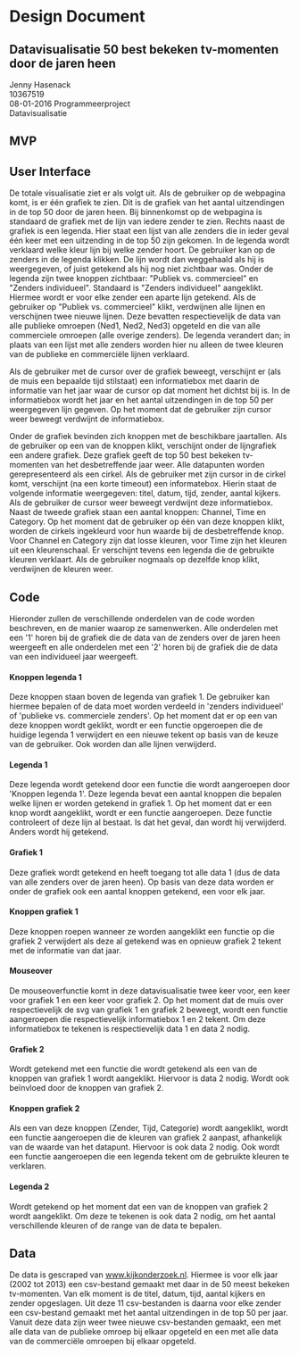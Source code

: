 # Design Document 
## Datavisualisatie 50 best bekeken tv-momenten door de jaren heen
Jenny Hasenack   
10367519    
08-01-2016
Programmeerproject   
Datavisualisatie   

## MVP


## User Interface
De totale visualisatie ziet er als volgt uit. Als de gebruiker op de webpagina komt, is er één grafiek te zien. Dit is de grafiek van het aantal uitzendingen in de top 50 door de jaren heen. 
Bij binnenkomst op de webpagina is standaard de grafiek met de lijn van iedere zender te zien. Rechts naast de grafiek is een legenda. Hier staat een lijst van alle zenders die in ieder geval één keer met een uitzending in de top 50 zijn gekomen. In de legenda wordt verklaard welke kleur lijn bij welke zender hoort.
De gebruiker kan op de zenders in de legenda klikken. De lijn wordt dan weggehaald als hij is weergegeven, of juist getekend als hij nog niet zichtbaar was.
Onder de legenda zijn twee knoppen zichtbaar: "Publiek vs. commercieel" en "Zenders individueel". Standaard is "Zenders individueel" aangeklikt. Hiermee wordt er voor elke zender een aparte lijn getekend.
Als de gebruiker op "Publiek vs. commercieel" klikt, verdwijnen alle lijnen en verschijnen twee nieuwe lijnen. Deze bevatten respectievelijk de data van alle publieke omroepen (Ned1, Ned2, Ned3) opgeteld en die van alle commerciele omroepen (alle overige zenders). De legenda verandert dan; in plaats van een lijst met alle zenders worden hier nu alleen de twee kleuren van de publieke en commerciële lijnen verklaard.

Als de gebruiker met de cursor over de grafiek beweegt, verschijnt er (als de muis een bepaalde tijd stilstaat) een informatiebox met daarin de informatie van het jaar waar de cursor op dat moment het dichtst bij is. In de informatiebox wordt het jaar en het aantal uitzendingen in de top 50 per weergegeven lijn gegeven. Op het moment dat de gebruiker zijn cursor weer beweegt verdwijnt de informatiebox.

Onder de grafiek bevinden zich knoppen met de beschikbare jaartallen. Als de gebruiker op een van de knoppen klikt, verschijnt onder de lijngrafiek een andere grafiek. Deze grafiek geeft de top 50 best bekeken tv-momenten van het desbetreffende jaar weer. Alle datapunten worden gerepresenteerd als een cirkel. Als de gebruiker met zijn cursor in de cirkel komt, verschijnt (na een korte timeout) een informatebox. 
Hierin staat de volgende informatie weergegeven: titel, datum, tijd, zender, aantal kijkers. Als de gebruiker de cursor weer beweegt verdwijnt deze informatiebox. 
Naast de tweede grafiek staan een aantal knoppen: Channel, Time en Category. Op het moment dat de gebruiker op één van deze knoppen klikt, worden de cirkels ingekleurd voor hun waarde bij de desbetreffende knop. Voor Channel en Category zijn dat losse kleuren, voor Time zijn het kleuren uit een kleurenschaal. Er verschijnt tevens een legenda die de gebruikte kleuren verklaart. Als de gebruiker nogmaals op dezelfde knop klikt, verdwijnen de kleuren weer.

## Code
Hieronder zullen de verschillende onderdelen van de code worden beschreven, en de manier waarop ze samenwerken. Alle onderdelen met een '1' horen bij de grafiek die de data van de zenders over de jaren heen weergeeft en alle onderdelen met een '2' horen bij de grafiek die de data van een individueel jaar weergeeft.


#### Knoppen legenda 1
Deze knoppen staan boven de legenda van grafiek 1. De gebruiker kan hiermee bepalen of de data moet worden verdeeld in 'zenders individueel' of 'publieke vs. commerciele zenders'. Op het moment dat er op een van deze knoppen wordt geklikt, wordt er een functie opgeroepen die de huidige legenda 1 verwijdert en een nieuwe tekent op basis van de keuze van de gebruiker. Ook worden dan alle lijnen verwijderd.

#### Legenda 1
Deze legenda wordt getekend door een functie die wordt aangeroepen door 'Knoppen legenda 1'. Deze legenda bevat een aantal knoppen die bepalen welke lijnen er worden getekend in grafiek 1. Op het moment dat er een knop wordt aangeklikt, wordt er een functie aangeroepen. Deze functie controleert of deze lijn al bestaat. Is dat het geval, dan wordt hij verwijderd. Anders wordt hij getekend. 

#### Grafiek 1 
Deze grafiek wordt getekend en heeft toegang tot alle data 1 (dus de data van alle zenders over de jaren heen). Op basis van deze data worden er onder de grafiek ook een aantal knoppen getekend, een voor elk jaar.

#### Knoppen grafiek 1
Deze knoppen roepen wanneer ze worden aangeklikt een functie op die grafiek 2 verwijdert als deze al getekend was en opnieuw grafiek 2 tekent met de informatie van dat jaar. 

#### Mouseover
De mouseoverfunctie komt in deze datavisualisatie twee keer voor, een keer voor grafiek 1 en een keer voor grafiek 2. Op het moment dat de muis over respectievelijk de svg van grafiek 1 en grafiek 2 beweegt, wordt een functie aangeroepen die respectievelijk informatiebox 1 en 2 tekent. Om deze informatiebox te tekenen is respectievelijk data 1 en data 2 nodig. 

#### Grafiek 2 
Wordt getekend met een functie die wordt getekend als een van de knoppen van grafiek 1 wordt aangeklikt. Hiervoor is data 2 nodig. Wordt ook beïnvloed door de knoppen van grafiek 2.

#### Knoppen grafiek 2
Als een van deze knoppen (Zender, Tijd, Categorie) wordt aangeklikt, wordt een functie aangeroepen die de kleuren van grafiek 2 aanpast, afhankelijk van de waarde van het datapunt. Hiervoor is ook data 2 nodig. Ook wordt een functie aangeroepen die een legenda tekent om de gebruikte kleuren te verklaren. 

#### Legenda 2 
Wordt getekend op het moment dat een van de knoppen van grafiek 2 wordt aangeklikt. Om deze te tekenen is ook data 2 nodig, om het aantal verschillende kleuren of de range van de data te bepalen.

## Data
De data is gescraped van www.kijkonderzoek.nl. Hiermee is voor elk jaar (2002 tot 2013) een csv-bestand gemaakt met daar in de 50 meest bekeken tv-momenten. Van elk moment is de titel, datum, tijd, aantal kijkers en zender opgeslagen. Uit deze 11 csv-bestanden is daarna voor elke zender een csv-bestand gemaakt met het aantal uitzendingen in de top 50 per jaar. Vanuit deze data zijn weer twee nieuwe csv-bestanden gemaakt, een met alle data van de publieke omroep bij elkaar opgeteld en een met alle data van de commerciële omroepen bij elkaar opgeteld.
